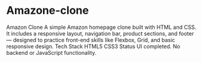# Amazone-clone
Amazon Clone A simple Amazon homepage clone built with HTML and CSS. It includes a responsive layout, navigation bar, product sections, and footer — designed to practice front-end skills like Flexbox, Grid, and basic responsive design.  Tech Stack HTML5  CSS3  Status UI completed. No backend or JavaScript functionality.
